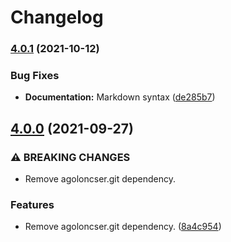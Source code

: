 # Changelog

### [4.0.1](https://www.github.com/agoloncser/ansible-role-git-repos/compare/v4.0.0...v4.0.1) (2021-10-12)


### Bug Fixes

* **Documentation:** Markdown syntax ([de285b7](https://www.github.com/agoloncser/ansible-role-git-repos/commit/de285b7cea99bee1d449a71603e2b625018b720e))

## [4.0.0](https://www.github.com/agoloncser/ansible-role-git-repos/compare/v3.0.0...v4.0.0) (2021-09-27)


### ⚠ BREAKING CHANGES

* Remove agoloncser.git dependency.

### Features

* Remove agoloncser.git dependency. ([8a4c954](https://www.github.com/agoloncser/ansible-role-git-repos/commit/8a4c954ec35260c69790b1b05b315d66bfd22296))
